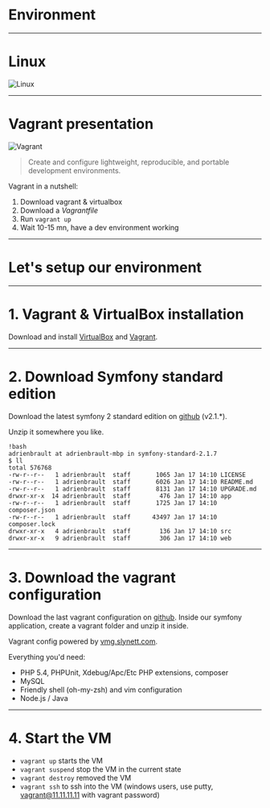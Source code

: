 # Environment

---

# Linux

![Linux](http://cdn.memegenerator.net/instances/400x/34272970.jpg)

---

# Vagrant presentation

![Vagrant](http://www.vagrantup.com/images/logo_vagrant-81478652.png)

> Create and configure lightweight, reproducible, and portable development environments.

Vagrant in a nutshell:

1. Download vagrant & virtualbox
2. Download a *Vagrantfile*
3. Run `vagrant up`
4. Wait 10-15 mn, have a dev environment working

---

# Let's setup our environment

---

# 1. Vagrant & VirtualBox installation

Download and install [VirtualBox](https://www.virtualbox.org/wiki/Downloads) and [Vagrant](http://downloads.vagrantup.com/).

---

# 2. Download Symfony standard edition

Download the latest symfony 2 standard edition on [github](https://github.com/symfony/symfony-standard/tags) (v2.1.*).

Unzip it somewhere you like.

    !bash
    adrienbrault at adrienbrault-mbp in symfony-standard-2.1.7
    $ ll
    total 576768
    -rw-r--r--   1 adrienbrault  staff       1065 Jan 17 14:10 LICENSE
    -rw-r--r--   1 adrienbrault  staff       6026 Jan 17 14:10 README.md
    -rw-r--r--   1 adrienbrault  staff       8131 Jan 17 14:10 UPGRADE.md
    drwxr-xr-x  14 adrienbrault  staff        476 Jan 17 14:10 app
    -rw-r--r--   1 adrienbrault  staff       1725 Jan 17 14:10 composer.json
    -rw-r--r--   1 adrienbrault  staff      43497 Jan 17 14:10 composer.lock
    drwxr-xr-x   4 adrienbrault  staff        136 Jan 17 14:10 src
    drwxr-xr-x   9 adrienbrault  staff        306 Jan 17 14:10 web

---

# 3. Download the vagrant configuration

Download the last vagrant configuration on [github](https://github.com/SUPINFO-LWP/symfony2-vagrant/tags).
Inside our symfony application, create a vagrant folder and unzip it inside.

Vagrant config powered by [vmg.slynett.com](http://vmg.slynett.com/).

Everything you'd need:

* PHP 5.4, PHPUnit, Xdebug/Apc/Etc PHP extensions, composer
* MySQL
* Friendly shell (oh-my-zsh) and vim configuration
* Node.js / Java

---

# 4. Start the VM

* `vagrant up` starts the VM
* `vagrant suspend` stop the VM in the current state
* `vagrant destroy` removed the VM
* `vagrant ssh` to ssh into the VM (windows users, use putty, vagrant@11.11.11.11 with vagrant password)
